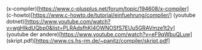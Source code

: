 (x-compiler)[https://www.c-plusplus.net/forum/topic/194608/x-compiler]
(c-howto)[https://www.c-howto.de/tutorial/einfuehrung/compiler/]
(youtube dotnet)[https://www.youtube.com/watch?v=wgHIkdUQbp0&list=PLRAdsfhKI4OWNOSfS7EUu5GRAVmze1t2y]
(youtube der andere)[https://www.youtube.com/watch?v=eF9qWbuQLuw]
(skript.pdf)[https://www.cs.hs-rm.de/~panitz/compiler/skript.pdf]

